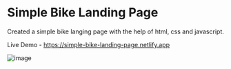 # Simple Bike Landing Page
 Created a simple bike langing page with the help of html, css and javascript.
 
 Live Demo - https://simple-bike-landing-page.netlify.app
 
![image](https://user-images.githubusercontent.com/57393413/226092407-bc883464-28e3-43e5-aa85-80f15c2b2b96.png)
